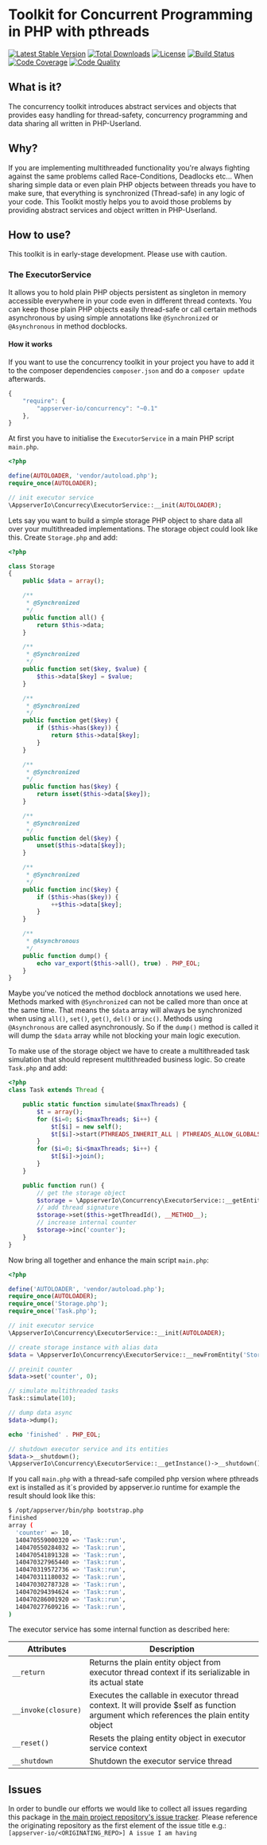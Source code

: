 # Toolkit for Concurrent Programming in PHP with pthreads

[![Latest Stable Version](https://img.shields.io/packagist/v/appserver-io/concurrency.svg?style=flat-square)](https://packagist.org/packages/appserver-io/concurrency) 
 [![Total Downloads](https://img.shields.io/packagist/dt/appserver-io/concurrency.svg?style=flat-square)](https://packagist.org/packages/appserver-io/concurrency)
 [![License](https://img.shields.io/packagist/l/appserver-io/concurrency.svg?style=flat-square)](https://packagist.org/packages/appserver-io/concurrency)
 [![Build Status](https://img.shields.io/travis/appserver-io/concurrency/master.svg?style=flat-square)](http://travis-ci.org/appserver-io/concurrency)
 [![Code Coverage](https://img.shields.io/codeclimate/github/appserver-io/concurrency.svg?style=flat-square)](https://codeclimate.com/github/appserver-io/concurrency)
 [![Code Quality](https://img.shields.io/codeclimate/coverage/github/appserver-io/concurrency.svg?style=flat-square)](https://codeclimate.com/github/appserver-io/concurrency)

## What is it?

The concurrency toolkit introduces abstract services and objects that provides easy handling for thread-safety, concurrency programming and data sharing all written in PHP-Userland.

## Why?

If you are implementing multithreaded functionality you're always fighting against the same problems called Race-Conditions, Deadlocks etc... When sharing simple data or even plain PHP objects between threads you have to make sure, that everything is synchronized (Thread-safe) in any logic of your code. This Toolkit mostly helps you to avoid those problems by providing abstract services and object written in PHP-Userland.

## How to use?

This toolkit is in early-stage development. Please use with caution.

### The ExecutorService

It allows you to hold plain PHP objects persistent as singleton in memory accessible everywhere in your code even in different thread contexts. You can keep those plain PHP objects easily thread-safe or call certain methods asynchronous by using simple annotations like `@Synchronized` or `@Asynchronous` in method docblocks.

#### How it works

If you want to use the concurrency toolkit in your project you have to add it to the composer dependencies `composer.json` and do a `composer update` afterwards.

```javascript
{
    "require": {
        "appserver-io/concurrency": "~0.1"
    },
}
```

At first you have to initialise the `ExecutorService` in a main PHP script `main.php`.
```php
<?php

define(AUTOLOADER, 'vendor/autoload.php');
require_once(AUTOLOADER);

// init executor service
\AppserverIo\Concurrecy\ExecutorService::__init(AUTOLOADER);
```

Lets say you want to build a simple storage PHP object to share data all over your multithreaded implementations. The storage object could look like this. Create `Storage.php` and add:

```php
<?php

class Storage
{
    public $data = array();

    /**
     * @Synchronized
     */
    public function all() {
        return $this->data;
    }

    /**
     * @Synchronized
     */
    public function set($key, $value) {
        $this->data[$key] = $value;
    }

    /**
     * @Synchronized
     */
    public function get($key) {
        if ($this->has($key)) {
            return $this->data[$key];
        }
    }

    /**
     * @Synchronized
     */
    public function has($key) {
        return isset($this->data[$key]);
    }

    /**
     * @Synchronized
     */
    public function del($key) {
        unset($this->data[$key]);
    }

    /**
     * @Synchronized
     */
    public function inc($key) {
        if ($this->has($key)) {
            ++$this->data[$key];
        }
    }

    /**
     * @Asynchronous
     */
    public function dump() {
        echo var_export($this->all(), true) . PHP_EOL;
    }
}
```

Maybe you've noticed the method docblock annotations we used here. Methods marked with `@Synchronized` can not be called more than once at the same time. That means the `$data` array will always be synchronized when using `all()`, `set()`, `get()`, `del()` or `inc()`. Methods using `@Asynchronous` are called asynchronously. So if the `dump()` method is called it will dump the `$data` array while not blocking your main logic execution.

To make use of the storage object we have to create a multithreaded task simulation that should represent multithreaded business logic. So create `Task.php` and add:

```php
<?php
class Task extends Thread {

    public static function simulate($maxThreads) {
        $t = array();
        for ($i=0; $i<$maxThreads; $i++) {
            $t[$i] = new self();
            $t[$i]->start(PTHREADS_INHERIT_ALL | PTHREADS_ALLOW_GLOBALS);
        }
        for ($i=0; $i<$maxThreads; $i++) {
            $t[$i]->join();
        }
    }

    public function run() {
        // get the storage object
        $storage = \AppserverIo\Concurrency\ExecutorService::__getEntity('data');
        // add thread signature
        $storage->set($this->getThreadId(), __METHOD__);
        // increase internal counter
        $storage->inc('counter');
    }
}
```

Now bring all together and enhance the main script `main.php`:

```php
<?php

define('AUTOLOADER', 'vendor/autoload.php');
require_once(AUTOLOADER);
require_once('Storage.php');
require_once('Task.php');

// init executor service
\AppserverIo\Concurrency\ExecutorService::__init(AUTOLOADER);

// create storage instance with alias data
$data = \AppserverIo\Concurrency\ExecutorService::__newFromEntity('Storage', 'data');

// preinit counter
$data->set('counter', 0);

// simulate multithreaded tasks
Task::simulate(10);

// dump data async
$data->dump();

echo 'finished' . PHP_EOL;

// shutdown executor service and its entities
$data->__shutdown();
\AppserverIo\Concurrency\ExecutorService::__getInstance()->__shutdown();
```

If you call `main.php` with a thread-safe compiled php version where pthreads ext is installed as
it`s provided by appserver.io runtime for example the result should look like this:

```bash
$ /opt/appserver/bin/php bootstrap.php 
finished
array (
  'counter' => 10,
  140470559000320 => 'Task::run',
  140470550284032 => 'Task::run',
  140470541891328 => 'Task::run',
  140470327965440 => 'Task::run',
  140470319572736 => 'Task::run',
  140470311180032 => 'Task::run',
  140470302787328 => 'Task::run',
  140470294394624 => 'Task::run',
  140470286001920 => 'Task::run',
  140470277609216 => 'Task::run',
)
```

The executor service has some internal function as described here:

| Attributes | Description |
| ---------- | ----------- |
| `__return` | Returns the plain entity object from executor thread context if its serializable in its actual state |
| `__invoke(closure)` | Executes the callable in executor thread context. It will provide $self as function argument which references the plain entity object |
| `__reset()` | Resets the plaing entity object in executor service context
| `__shutdown` | Shutdown the executor service thread 

## Issues
In order to bundle our efforts we would like to collect all issues regarding this package in [the main project repository's issue tracker](https://github.com/appserver-io/appserver/issues).
Please reference the originating repository as the first element of the issue title e.g.:
`[appserver-io/<ORIGINATING_REPO>] A issue I am having`

